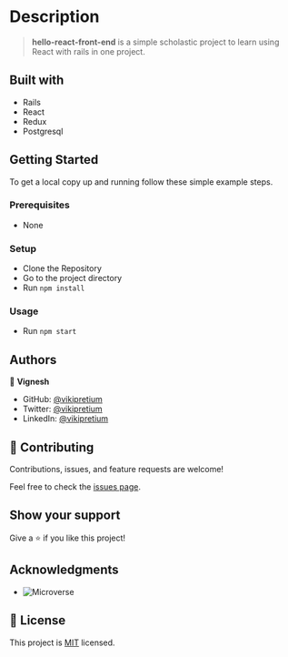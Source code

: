 # Description

> **hello-react-front-end** is a simple scholastic project to learn using React with rails in one project.

## Built with

- Rails
- React
- Redux
- Postgresql

## Getting Started

To get a local copy up and running follow these simple example steps.

### Prerequisites

- None

### Setup

- Clone the Repository
- Go to the project directory
- Run `npm install`


### Usage

- Run `npm start`

## Authors

👤 **Vignesh**

- GitHub: [@vikipretium](https://github.com/vikipretium)
- Twitter: [@vikipretium](https://twitter.com/vikipretium)
- LinkedIn: [@vikipretium](https://linkedin.com/in/vikipretium)

## 🤝 Contributing

Contributions, issues, and feature requests are welcome!

Feel free to check the [issues page](../../issues/).

## Show your support

Give a ⭐️ if you like this project!

## Acknowledgments

- ![Microverse](https://img.shields.io/badge/Microverse-blueviolet)

## 📝 License

This project is [MIT](./LICENSE) licensed.
